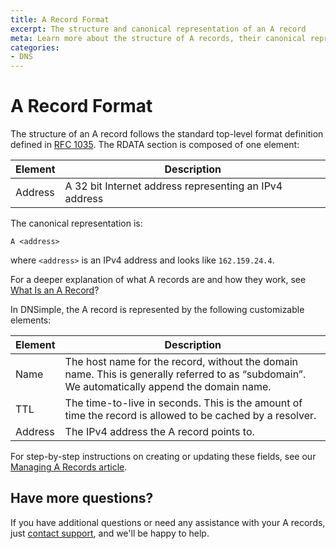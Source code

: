 ```yaml
---
title: A Record Format
excerpt: The structure and canonical representation of an A record
meta: Learn more about the structure of A records, their canonical representation, and customizable elements in DNSimple.
categories:
- DNS
---
```


# A Record Format

The structure of an A record follows the standard top-level format definition defined in [RFC 1035](https://tools.ietf.org/html/rfc1035#section-3.2.1). The RDATA section is composed of one element:

| Element | Description  |  
| ------- | -------------| 
| Address | A 32 bit Internet address representing an IPv4 address | 

The canonical representation is:

```
A <address>
```
where `<address>` is an IPv4 address and looks like `162.159.24.4`.

For a deeper explanation of what A records are and how they work, see [What Is an A Record](/articles/a-record/)?

In DNSimple, the A record is represented by the following customizable elements:

| Element | Description  |  
| ------- | -------------| 
| Name    |The host name for the record, without the domain name. This is generally referred to as “subdomain”. We automatically append the domain name.| 
| TTL |The time-to-live in seconds. This is the amount of time the record is allowed to be cached by a resolver.|
|Address| The IPv4 address the A record points to.|

For step-by-step instructions on creating or updating these fields, see our [Managing A Records article](/articles/manage-a-record/).

## Have more questions?

If you have additional questions or need any assistance with your A records, just [contact support](https://dnsimple.com/feedback), and we'll be happy to help.
